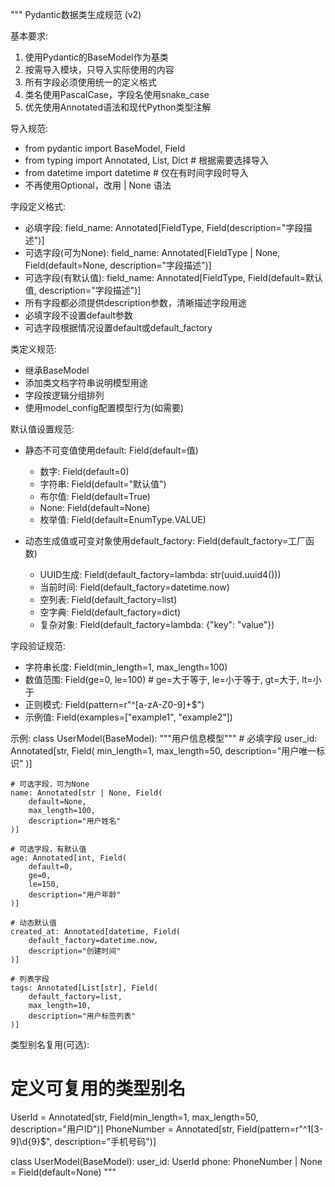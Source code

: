 """
Pydantic数据类生成规范 (v2)

基本要求:
1. 使用Pydantic的BaseModel作为基类
2. 按需导入模块，只导入实际使用的内容
3. 所有字段必须使用统一的定义格式
4. 类名使用PascalCase，字段名使用snake_case
5. 优先使用Annotated语法和现代Python类型注解

导入规范:
- from pydantic import BaseModel, Field
- from typing import Annotated, List, Dict  # 根据需要选择导入
- from datetime import datetime  # 仅在有时间字段时导入
- 不再使用Optional，改用 | None 语法

字段定义格式:
- 必填字段: field_name: Annotated[FieldType, Field(description="字段描述")]
- 可选字段(可为None): field_name: Annotated[FieldType | None, Field(default=None, description="字段描述")]
- 可选字段(有默认值): field_name: Annotated[FieldType, Field(default=默认值, description="字段描述")]
- 所有字段都必须提供description参数，清晰描述字段用途
- 必填字段不设置default参数
- 可选字段根据情况设置default或default_factory

类定义规范:
- 继承BaseModel
- 添加类文档字符串说明模型用途
- 字段按逻辑分组排列
- 使用model_config配置模型行为(如需要)

默认值设置规范:
- 静态不可变值使用default: Field(default=值)
  * 数字: Field(default=0)
  * 字符串: Field(default="默认值")
  * 布尔值: Field(default=True)
  * None: Field(default=None)
  * 枚举值: Field(default=EnumType.VALUE)
  
- 动态生成值或可变对象使用default_factory: Field(default_factory=工厂函数)
  * UUID生成: Field(default_factory=lambda: str(uuid.uuid4()))
  * 当前时间: Field(default_factory=datetime.now)
  * 空列表: Field(default_factory=list)
  * 空字典: Field(default_factory=dict)
  * 复杂对象: Field(default_factory=lambda: {"key": "value"})

字段验证规范:
- 字符串长度: Field(min_length=1, max_length=100)
- 数值范围: Field(ge=0, le=100)  # ge=大于等于, le=小于等于, gt=大于, lt=小于
- 正则模式: Field(pattern=r"^[a-zA-Z0-9]+$")
- 示例值: Field(examples=["example1", "example2"])

示例:
class UserModel(BaseModel):
    \"\"\"用户信息模型\"\"\"
    # 必填字段
    user_id: Annotated[str, Field(
        min_length=1,
        max_length=50,
        description="用户唯一标识"
    )]
    
    # 可选字段，可为None
    name: Annotated[str | None, Field(
        default=None,
        max_length=100,
        description="用户姓名"
    )]
    
    # 可选字段，有默认值
    age: Annotated[int, Field(
        default=0,
        ge=0,
        le=150,
        description="用户年龄"
    )]
    
    # 动态默认值
    created_at: Annotated[datetime, Field(
        default_factory=datetime.now,
        description="创建时间"
    )]
    
    # 列表字段
    tags: Annotated[List[str], Field(
        default_factory=list,
        max_length=10,
        description="用户标签列表"
    )]

类型别名复用(可选):
# 定义可复用的类型别名
UserId = Annotated[str, Field(min_length=1, max_length=50, description="用户ID")]
PhoneNumber = Annotated[str, Field(pattern=r"^1[3-9]\d{9}$", description="手机号码")]

class UserModel(BaseModel):
    user_id: UserId
    phone: PhoneNumber | None = Field(default=None)
"""
